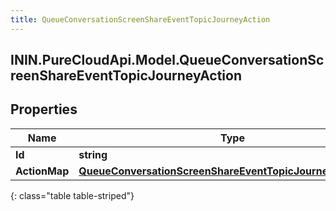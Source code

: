 ```yaml
---
title: QueueConversationScreenShareEventTopicJourneyAction
---
```

## ININ.PureCloudApi.Model.QueueConversationScreenShareEventTopicJourneyAction

## Properties

|Name | Type | Description | Notes|
|------------ | ------------- | ------------- | -------------|
| **Id** | **string** |  | [optional] |
| **ActionMap** | [**QueueConversationScreenShareEventTopicJourneyActionMap**](QueueConversationScreenShareEventTopicJourneyActionMap.html) |  | [optional] |
{: class="table table-striped"}


